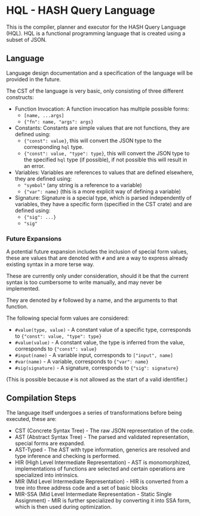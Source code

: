 # HQL - HASH Query Language

This is the compiler, planner and executor for the HASH Query Language (HQL). HQL is a functional programming language that is created using a subset of JSON.

## Language

Language design documentation and a specification of the language will be provided in the future.

The CST of the language is very basic, only consisting of three different constructs:

- Function Invocation: A function invocation has multiple possible forms:
  - `[name, ...args]`
  - `{"fn": name, "args": args}`
- Constants: Constants are simple values that are not functions, they are defined using:
  - `{"const": value}`, this will convert the JSON type to the corresponding `hql` type.
  - `{"const": value, "type": type}`, this will convert the JSON type to the specified `hql` type (if possible), if not possible this will result in an error.
- Variables: Variables are references to values that are defined elsewhere, they are defined using:
  - `"symbol"` (any string is a reference to a variable)
  - `{"var": name}` (this is a more explicit way of defining a variable)
- Signature: Signature is a special type, which is parsed independently of variables, they have a specific form (specified in the CST crate) and are defined using:
  - `{"sig": ...}`
  - `"sig"`

### Future Expansions

A potential future expansion includes the inclusion of special form values, these are values that are denoted with `#` and are a way to express already existing syntax in a more terse way.

These are currently only under consideration, should it be that the current syntax is too cumbersome to write manually, and may never be implemented.

They are denoted by `#` followed by a name, and the arguments to that function.

The following special form values are considered:

- `#value(type, value)` - A constant value of a specific type, corresponds to `{"const": value, "type": type}`
- `#value(value)` - A constant value, the type is inferred from the value, corresponds to `{"const": value}`
- `#input(name)` - A variable input, corresponds to `["input", name]`
- `#var(name)` - A variable, corresponds to `{"var": name}`
- `#sig(signature)` - A signature, corresponds to `{"sig": signature}`

(This is possible because `#` is not allowed as the start of a valid identifier.)

## Compilation Steps

The language itself undergoes a series of transformations before being executed, these are:

- CST (Concrete Syntax Tree) - The raw JSON representation of the code.
- AST (Abstract Syntax Tree) - The parsed and validated representation, special forms are expanded.
- AST-Typed - The AST with type information, generics are resolved and type inference and checking is performed.
- HIR (High Level Intermediate Representation) - AST is monomorphized, implementations of functions are selected and certain operations are specialized into intrinsics.
- MIR (Mid Level Intermediate Representation) - HIR is converted from a tree into three address code and a set of basic blocks
- MIR-SSA (Mid Level Intermediate Representation - Static Single Assignment) - MIR is further specialized by converting it into SSA form, which is then used during optimization.
